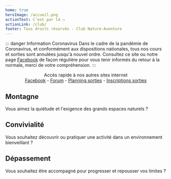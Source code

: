 ```yaml
---
home: true
heroImage: /accueil.png
actionText: C'est par là →
actionLink: /club/
footer: Tous droits réservés - Club Nature-Aventure
---
```


::: danger Information Coronavirus
Dans le cadre de la pandémie de Coronavirus, et conformément aux dispositions nationales, tous nos cours et sorties sont annulées jusqu'à nouvel ordre. Consultez ce site ou notre page <a href="https://www.facebook.com/Club-Nature-Aventure-1590487804525243/">Facebook</a> de façon régulière pour vous tenir informés du retour à la normale, merci de votre compréhension.
:::
<div class="header">
<center>
Accès rapide à nos autres sites internet</br>
<a href="https://www.facebook.com/Club-Nature-Aventure-1590487804525243/">Facebook</a> - <a href="http://escalade-rando.forumactif.org/">Forum</a> - <a href="https://docs.google.com/spreadsheets/d/1bJdfMZ8-hy7DUY-EpduZLUOfKhXzFJ9aSxLjs6kpHoM">Planning sorties</a> - <a href="https://docs.google.com/spreadsheets/d/13dZUsElSpxh-M1WLNwYloBK5i4iQYgpYDvCaXy6OP8Y">Inscriptions sorties</a>
</center>
</div>

<div class="features">
  <div class="feature">
    <h2>Montagne</h2>
    <p>Vous aimez la quiétude et l'exigence des grands espaces naturels ?</p>
  </div>
  <div class="feature">
    <h2>Convivialité</h2>
    <p>Vous souhaitez découvrir ou pratiquer une activité dans un environnement bienveillant ?</p>
  </div>
  <div class="feature">
    <h2>Dépassement</h2>
    <p>Vous souhaitez être accompagné pour progresser et repousser vos limites ?</p>
  </div>
</div>

